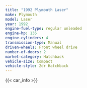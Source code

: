 ```yaml
---
title: "1992 Plymouth Laser"
make: Plymouth
model: Laser
year: 1992
engine-fuel-type: regular unleaded
engine-hp: 135
engine-cylinders: 4
transmission-type: Manual
driven-wheels: Front wheel drive
number-of-doors: 2
market-category: Hatchback
vehicle-size: Compact
vehicle-style: 2dr Hatchback
---
```


{{< car_info >}}
